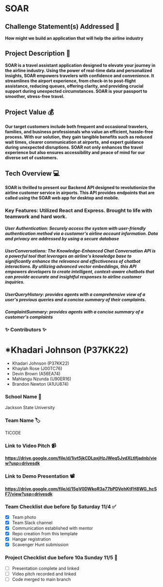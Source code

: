 # SOAR

## Challenge Statement(s) Addressed 🎯
**How might we build an application that will help the airline industry**

## Project Description 🤯
**SOAR is a travel assistant application designed to elevate your journey in the airline industry. Using the power of real-time data and personalized insights, SOAR empowers travelers with confidence and convenience. It streamlines the airport experience, from check-in to post-flight assistance, reducing queues, offering clarity, and providing crucial support during unexpected circumstances. SOAR is your passport to smoother, stress-free travel.**

## Project Value 💰
**Our target customers include both frequent and occasional travelers, families, and business professionals who value an efficient, hassle-free process. With our solution, they gain tangible benefits such as reduced wait times, clearer communication at airports, and expert guidance during unexpected disruptions. SOAR not only enhances the travel experience but also ensures accessibility and peace of mind for our diverse set of customers.**


## Tech Overview 💻
**SOAR is thrilled to present our Backend API designed to revolutionize the airline customer service in airports.
This API provides endpoints that are called using the SOAR web app for desktop and mobile.**
### Key Features: Utilized React and Express. Brought to life with teamwork and hard work.
##### User Authentication: Securely access the system with user-friendly authentication method via a customer's airline account information. Data and privacy are addressed by using a secure database
##### UserConversations: The Knowledge-Enhanced Chat Conversation API is a powerful tool that leverages an airline's knowledge base to significantly enhance the relevance and effectiveness of chatbot interactions. By utilizing advanced vector embeddings, this API empowers developers to create intelligent, context-aware chatbots that can provide accurate and insightful responses to airline customer inquiries.
##### UserQueryHistory: provides agents with a comprehensive view of a user's previous queries and a concise summary of their complaints.
##### ComplaintSummary: provides agents with a concise summary of a customer's complaints


### ✨ Contributors ✨

*Khadari Johnson (P37KK22)
=======
* Khadari Johnson (P37KK22)
* Khaylah Rose (J00TC76)
* Devin Brown (A56EA74)
* Mahlangu Nzunda (U90ER16)
* Brandon Newton (A1UU874)

### School Name 🏫
Jackson State University

### Team Name 🏷
TICODE

### Link to Video Pitch 📹
**https://drive.google.com/file/d/1ivt5jkCDLpxjHzJWeq5JvdXLtlfjadnb/view?usp=drivesdk**

### Link to Demo Presentation 📽
**https://drive.google.com/file/d/15qV0DWkoR3a77bPDVehKtFH8WG_hcSF7/view?usp=drivesdk**

### Team Checklist due before 5p Saturday 11/4 ✅
- [x] Team photo
- [x] Team Slack channel
- [x] Communication established with mentor
- [x] Repo creation from this template
- [x] Hangar registration
- [x] Scavenger Hunt submission

### Project Checklist due before 10a Sunday 11/5 🏁
- [ ] Presentation complete and linked
- [ ] Video pitch recorded and linked
- [ ] Code merged to main branch
